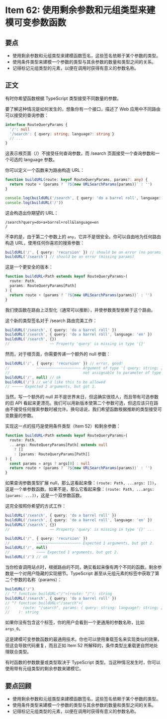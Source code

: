 # Item 62: 使用剩余参数和元组类型来建模可变参数函数

## 要点

- 使用剩余参数和元组类型来建模函数签名，这些签名依赖于某个参数的类型。
- 使用条件类型来建模一个参数的类型与其余参数的数量和类型之间的关系。
- 记得标记元组类型的元素，以便在调用时获得有意义的参数名称。

## 正文

有时你希望函数根据 TypeScript 类型接受不同数量的参数。

要了解这种情况是如何发生的，想象你有一个接口，描述了 Web 应用中不同路由可以接受的查询参数：

```ts
interface RouteQueryParams {
  '/': null
  '/search': { query: string; language?: string }
  // ...
}
```

这表示根页面（/）不接受任何查询参数，而 /search 页面接受一个查询参数和一个可选的 language 参数。

你可以定义一个函数来为路由构造 URL：

```ts
function buildURL(route: keyof RouteQueryParams, params?: any) {
  return route + (params ? `?${new URLSearchParams(params)}` : '')
}

console.log(buildURL('/search', { query: 'do a barrel roll', language: 'en' }))
console.log(buildURL('/'))
```

这会构造出你期望的 URL：

```
/search?query=do+a+barrel+roll&language=en
/
```

不幸的是，由于第二个参数上的 `any`，它并不是很安全。你可以自由地为任何路由构造 URL，使用任何你喜欢的搜索参数：

```ts
buildURL('/', { query: 'recursion' }) // should be an error (no params for root)
buildURL('/search') // should be an error (missing params)
```

这是一个更安全的版本：

```ts
function buildURL<Path extends keyof RouteQueryParams>(
  route: Path,
  params: RouteQueryParams[Path]
) {
  return route + (params ? `?${new URLSearchParams(params)}` : '')
}
```

我们使函数在路由上泛型化（通常可以推断），并使参数类型依赖于这个路由。

这个新的类型签名对于 /search 路由完美工作：

```ts
buildURL('/search', { query: 'do a barrel roll' })
buildURL('/search', { query: 'do a barrel roll', language: 'en' })
buildURL('/search', {})
//                  ~~ Property 'query' is missing in type '{}'
```

然而，对于根页面，你需要传递一个额外的 null 参数：

```ts
buildURL('/', { query: 'recursion' }) // error, good!
//            ~~~~~~~~~~~~~~~~~~~~ Argument of type '{ query: string; }' is
//                                 not assignable to parameter of type 'null'
buildURL('/', null) // ok
buildURL('/') // we'd like this to be allowed
// ~~~~~ Expected 2 arguments, but got 1.
```

当然，写一个额外的 null 并不是世界末日，但这确实很烦人，而且带有可选参数的旧 API 看起来更漂亮。我们可以用新版本使第二个参数可选，但这应该只在路由不接受任何搜索参数时被允许。换句话说，我们希望函数根据推断的类型接受可变数量的参数。

实现这一点的技巧是使用条件类型（Item 52）和剩余参数：

```ts
function buildURL<Path extends keyof RouteQueryParams>(
  route: Path,
  ...args: RouteQueryParams[Path] extends null
    ? []
    : [params: RouteQueryParams[Path]]
) {
  const params = args ? args[0] : null
  return route + (params ? `?${new URLSearchParams(params)}` : '')
}
```

如果查询参数类型扩展 null，那么这看起来像：`(route: Path, ...args: [])`，这是一个单参数函数。如果不是，那么它看起来像：`(route: Path, ...args: [params: ...])`，这是一个双参数函数。

这完全按照你希望的方式工作：

```ts
buildURL('/search', { query: 'do a barrel roll' })
buildURL('/search', { query: 'do a barrel roll', language: 'en' })
buildURL('/search', {})
//                  ~~ Property 'query' is missing in type '{}' ...

buildURL('/', { query: 'recursion' })
//            ~~~~~~~~~~~~~~~~~~~~ Expected 1 arguments, but got 2.
buildURL('/', null)
//            ~~~~ Expected 1 arguments, but got 2.
buildURL('/') // ok
```

当你检查调用站点时，根据路由的不同，确实看起来像有两个不同的函数。剩余参数是一个对用户隐藏的实现细节。TypeScript 甚至从元组元素的标签中获取了第二个参数的名称（params）：

```ts
buildURL('/')
// ^? function buildURL<"/">(route: "/"): string
buildURL('/search', { query: 'do a barrel roll' })
// ^? function buildURL<"/search">(
//      route: "/search", params: { query: string; language?: string; }
//    ): string
```

如果你没有包含这个标签，你的用户会看到一个更通用的参数名称，比如 `args_0`。

这是建模可变参数函数的最通用技术。你也可以使用重载签名来实现类似的效果，但这会导致代码重复，而且正如 Item 52 所解释的，条件类型比重载更自然地处理联合类型。

有时函数的参数数量或类型取决于 TypeScript 类型。当这种情况发生时，你可以使用带有元组类型的剩余参数来建模它。

## 要点回顾

- 使用剩余参数和元组类型来建模函数签名，这些签名依赖于某个参数的类型。
- 使用条件类型来建模一个参数的类型与其余参数的数量和类型之间的关系。
- 记得标记元组类型的元素，以便在调用时获得有意义的参数名称。
